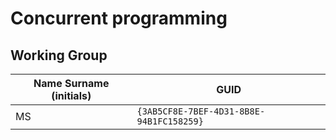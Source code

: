 # Concurrent programming

## Working Group

| Name Surname (initials) | GUID                                     |
| ----------------------- | ---------------------------------------- |
| MS                      | `{3AB5CF8E-7BEF-4D31-8B8E-94B1FC158259}` |

